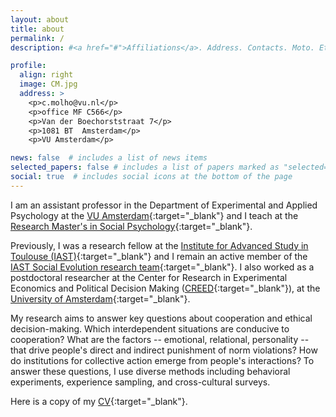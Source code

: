 ```yaml
---
layout: about
title: about
permalink: /
description: #<a href="#">Affiliations</a>. Address. Contacts. Moto. Etc.

profile:
  align: right
  image: CM.jpg
  address: >
    <p>c.molho@vu.nl</p>
    <p>office MF C566</p>
    <p>Van der Boechorststraat 7</p>
    <p>1081 BT  Amsterdam</p>
    <p>VU Amsterdam</p>

news: false  # includes a list of news items
selected_papers: false # includes a list of papers marked as "selected={true}"
social: true  # includes social icons at the bottom of the page
---
```


I am an assistant professor in the Department of Experimental and Applied Psychology at the [VU Amsterdam](https://vu.nl/en/about-vu/faculties/faculty-of-behavioural-and-movement-sciences/departments/experimental-and-applied-psychology){:target="\_blank"} and I teach at the [Research Master's in Social Psychology](https://vu.nl/en/about-vu/faculties/faculty-of-behavioural-and-movement-sciences/teams/staff-social-psychology-research){:target="\_blank"}.

Previously, I was a research fellow at the [Institute for Advanced Study in Toulouse (IAST)](https://www.iast.fr/){:target="\_blank"} and I remain an active member of the [IAST Social Evolution research team](https://www.iast.fr/social-evolution){:target="\_blank"}. I also worked as a postdoctoral researcher at the Center for Research in Experimental Economics and Political Decision Making ([CREED](https://www.creedexperiment.nl/creed/){:target="\_blank"}), at the [University of Amsterdam](https://www.uva.nl/en/about-the-uva/organisation/faculties/faculty-of-economics-and-business/faculty-of-economics-and-business.html){:target="\_blank"}.

My research aims to answer key questions about cooperation and ethical decision-making. Which interdependent situations are conducive to cooperation? What are the factors -- emotional, relational, personality -- that drive people's direct and indirect punishment of norm violations? How do institutions for collective action emerge from people's interactions? To answer these questions, I use diverse methods including behavioral experiments, experience sampling, and cross-cultural surveys.

Here is a copy of my [CV](https://catherinemolho.github.io/assets/pdf/CV_CMolho.pdf){:target="\_blank"}.
